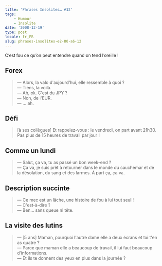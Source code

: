 ```yaml
---
title: 'Phrases Insolites… #12'
tags:
    - Humour
    - Insolite
date: '2008-12-19'
type: post
locale: fr_FR
slug: phrases-insolites-e2-80-a6-12
---
```


C’est fou ce qu’on peut entendre quand on tend l’oreille&nbsp;!

<!-- more -->

## Forex

> — Alors, la valo d'aujourd'hui, elle ressemble à quoi&nbsp;?  
> — Tiens, la voilà.  
> — Ah, ok. C'est du JPY&nbsp;?  
> — Non, de l'EUR.  
> — … ah.

## Défi

> [à ses collègues] Et rappelez-vous&nbsp;: le vendredi, on part avant 21h30\. Pas plus de 15 heures de travail par jour&nbsp;!

## Comme un lundi

> — Salut, ça va, tu as passé un bon week-end&nbsp;?  
> — Ça va, je suis prêt à retourner dans le monde du cauchemar et de la désolation, du sang et des larmes. À part ça, ça va.

## Description succinte

> — Ce mec est un lâche, une histoire de fou à lui tout seul&nbsp;!  
> — C'est-à-dire&nbsp;?  
> — Ben… sans queue ni tête.

## La visite des lutins

> — [5 ans] Maman, pourquoi l'autre dame elle a deux écrans et toi t'en as quatre&nbsp;?  
> — Parce que maman elle a beaucoup de travail, il lui faut beaucoup d'informations.  
> — Et ils te donnent des yeux en plus dans la journée&nbsp;?
